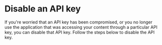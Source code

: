 # Disable an API key
If you're worried that an API key has been compromised, or you no longer use the application that was accessing your content through a particular API key, you can disable that API key. Follow the steps below to disable the API key.